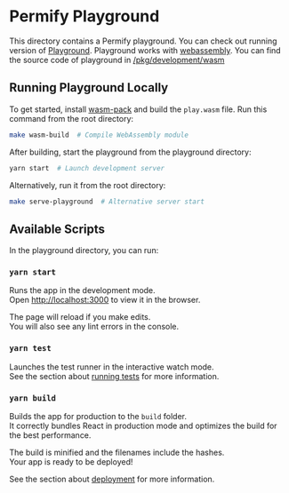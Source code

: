 # Permify Playground

This directory contains a Permify playground. You can check out running version of [Playground](https://play.permify.co).
Playground works with [webassembly](https://webassembly.org). You can find the source code of playground in [/pkg/development/wasm](/pkg/development/wasm)

## Running Playground Locally

To get started, install [wasm-pack](https://rustwasm.github.io/wasm-pack/installer/) and build the `play.wasm` file. Run this command from the root directory:

<!-- Build step -->
```sh
make wasm-build  # Compile WebAssembly module
```  
<!-- Start from playground directory -->
After building, start the playground from the playground directory:
<!-- Development server -->
```sh  
yarn start  # Launch development server
```  
Alternatively, run it from the root directory:
<!-- Alternative start method -->
```sh  
make serve-playground  # Alternative server start
```  
<!-- End local setup -->
<!-- Script documentation section -->
## Available Scripts

In the playground directory, you can run:

### `yarn start`

Runs the app in the development mode.\
Open [http://localhost:3000](http://localhost:3000) to view it in the browser.

The page will reload if you make edits.\
You will also see any lint errors in the console.

### `yarn test`

Launches the test runner in the interactive watch mode.\
See the section about [running tests](https://facebook.github.io/create-react-app/docs/running-tests) for more information.

### `yarn build`

Builds the app for production to the `build` folder.\
It correctly bundles React in production mode and optimizes the build for the best performance.

The build is minified and the filenames include the hashes.\
Your app is ready to be deployed!

See the section about [deployment](https://facebook.github.io/create-react-app/docs/deployment) for more information.
